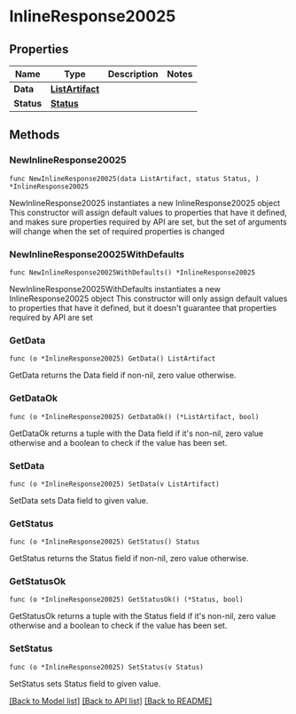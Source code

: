 # InlineResponse20025

## Properties

Name | Type | Description | Notes
------------ | ------------- | ------------- | -------------
**Data** | [**ListArtifact**](ListArtifact.md) |  | 
**Status** | [**Status**](Status.md) |  | 

## Methods

### NewInlineResponse20025

`func NewInlineResponse20025(data ListArtifact, status Status, ) *InlineResponse20025`

NewInlineResponse20025 instantiates a new InlineResponse20025 object
This constructor will assign default values to properties that have it defined,
and makes sure properties required by API are set, but the set of arguments
will change when the set of required properties is changed

### NewInlineResponse20025WithDefaults

`func NewInlineResponse20025WithDefaults() *InlineResponse20025`

NewInlineResponse20025WithDefaults instantiates a new InlineResponse20025 object
This constructor will only assign default values to properties that have it defined,
but it doesn't guarantee that properties required by API are set

### GetData

`func (o *InlineResponse20025) GetData() ListArtifact`

GetData returns the Data field if non-nil, zero value otherwise.

### GetDataOk

`func (o *InlineResponse20025) GetDataOk() (*ListArtifact, bool)`

GetDataOk returns a tuple with the Data field if it's non-nil, zero value otherwise
and a boolean to check if the value has been set.

### SetData

`func (o *InlineResponse20025) SetData(v ListArtifact)`

SetData sets Data field to given value.


### GetStatus

`func (o *InlineResponse20025) GetStatus() Status`

GetStatus returns the Status field if non-nil, zero value otherwise.

### GetStatusOk

`func (o *InlineResponse20025) GetStatusOk() (*Status, bool)`

GetStatusOk returns a tuple with the Status field if it's non-nil, zero value otherwise
and a boolean to check if the value has been set.

### SetStatus

`func (o *InlineResponse20025) SetStatus(v Status)`

SetStatus sets Status field to given value.



[[Back to Model list]](../README.md#documentation-for-models) [[Back to API list]](../README.md#documentation-for-api-endpoints) [[Back to README]](../README.md)



